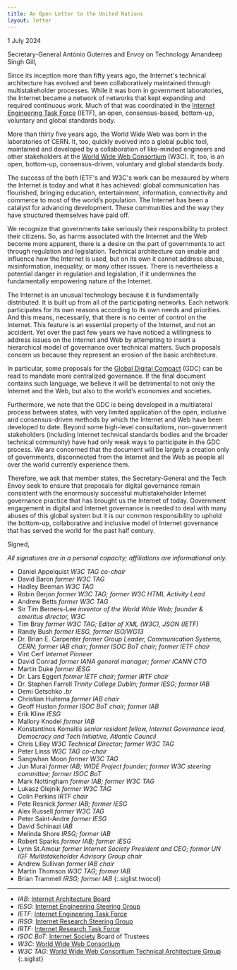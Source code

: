 ```yaml
---
title: An Open Letter to the United Nations
layout: letter
---
```


1 July 2024

Secretary-General António Guterres and Envoy on Technology Amandeep Singh Gill,

Since its inception more than fifty years ago, the Internet's technical architecture has evolved and been collaboratively maintained through multistakeholder processes. While it was born in government laboratories, the Internet became a network of networks that kept expanding and required continuous work. Much of that was coordinated in the [Internet Engineering Task Force](https://ietf.org/) (IETF), an open, consensus-based, bottom-up, voluntary and global standards body.

More than thirty five years ago, the World Wide Web was born in the laboratories of CERN. It, too, quickly evolved into a global public tool, maintained and developed by a collaboration of like-minded engineers and other stakeholders at the [World Wide Web Consortium](https://w3.org/) (W3C). It, too, is an open, bottom-up, consensus-driven, voluntary and global standards body.

The success of the both IETF's and W3C's work can be measured by where the Internet is today and what it has achieved: global communication has flourished, bringing education, entertainment, information, connectivity and commerce to most of the world’s population. The Internet has been a catalyst for advancing development. These communities and the way they have structured themselves have paid off.

We recognize that governments take seriously their responsibility to protect their citizens.  So, as harms associated with the Internet and the Web become more apparent, there is a desire on the part of governments to act through regulation and legislation. Technical architecture can enable and influence how the Internet is used, but on its own it cannot address abuse, misinformation, inequality, or many other issues.  There is nevertheless a potential danger in regulation and legislation, if it undermines the fundamentally empowering nature of the Internet.

The Internet is an unusual technology because it is fundamentally distributed.  It is built up from all of the participating networks.  Each network participates for its own reasons according to its own needs and priorities.  And this means, necessarily, that there is no center of control on the Internet.  This feature is an essential property of the Internet, and not an accident.  Yet over the past few years we have noticed a willingness to address issues on the Internet and Web by attempting to insert a hierarchical model of governance over technical matters. Such proposals concern us because they represent an erosion of the basic architecture.

In particular, some proposals for the [Global Digital Compact](https://www.un.org/techenvoy/global-digital-compact) (GDC) can be read to mandate more centralized governance. If the final document contains such language, we believe it will be detrimental to not only the Internet and the Web, but also to the world’s economies and societies. 

Furthermore, we note that the GDC is being developed in a multilateral process between states, with very limited application of the open, inclusive and consensus-driven methods by which the Internet and Web have been developed to date. Beyond some high-level consultations, non-government stakeholders (including Internet technical standards bodies and the broader technical community) have had only weak ways to participate in the GDC process. We are concerned that the document will be largely a creation only of governments, disconnected from the Internet and the Web as people all over the world currently experience them.

Therefore, we ask that member states, the Secretary-General and the Tech Envoy seek to ensure that proposals for digital governance remain consistent with the enormously successful multistakeholder Internet governance practice that has brought us the Internet of today. Government engagement in digital and Internet governance is needed to deal with many abuses of this global system but it is our common responsibility to uphold the bottom-up, collaborative and inclusive model of Internet governance that has served the world for the past half century.

Signed,

_All signatures are in a personal capacity; affiliations are informational only._

* Daniel Appelquist *W3C TAG co-chair*
* David Baron *former W3C TAG*
* Hadley Beeman *W3C TAG*
* Robin Berjon *former W3C TAG; former W3C HTML Activity Lead*
* Andrew Betts *former W3C TAG*
* Sir Tim Berners-Lee *inventor of the World Wide Web; founder & emeritus director, W3C*
* Tim Bray *former W3C TAG; Editor of XML (W3C), JSON (IETF)*
* Randy Bush *former IESG, former ISO/WG13*
* Dr. Brian E. Carpenter *former Group Leader, Communication Systems, CERN; former IAB chair; former ISOC BoT chair; former IETF chair*
* Vint Cerf *Internet Pioneer*
* David Conrad *former IANA general manager; former ICANN CTO*
* Martin Duke *former IESG*
* Dr. Lars Eggert *former IETF chair; former IRTF chair*
* Dr. Stephen Farrell *Trinity College Dublin; former IESG; former IAB*
* Demi Getschko *.br*
* Christian Huitema *former IAB chair*
* Geoff Huston *former ISOC BoT chair; former IAB*
* Erik Kline *IESG*
* Mallory Knodel *former IAB*
* Konstantinos Komaitis *senior resident fellow, Internet Governance lead, Democracy and Tech Initiative, Atlantic Council*
* Chris Lilley *W3C Technical Director; former W3C TAG*
* Peter Linss *W3C TAG co-chair*
* Sangwhan Moon *former W3C TAG*
* Jun Murai *former IAB; WIDE Project founder; former W3C steering committee; former ISOC BoT*
* Mark Nottingham *former IAB; former W3C TAG*
* Lukasz Olejnik *former W3C TAG*
* Colin Perkins *IRTF chair*
* Pete Resnick *former IAB; former IESG*
* Alex Russell *former W3C TAG*
* Peter Saint-Andre *former IESG*
* David Schinazi *IAB*
* Melinda Shore *IRSG; former IAB*
* Robert Sparks *former IAB; former IESG*
* Lynn St.Amour *former Internet Society President and CEO; former UN IGF Multistakeholder Advisory Group chair*
* Andrew Sullivan *former IAB chair*
* Martin Thomson *W3C TAG; former IAB*
* Brian Trammell *IRSG; former IAB*
{:.siglist.twocol}


***

* *IAB*: [Internet Architecture Board](https://iab.org/)
* *IESG*: [Internet Engineering Steering Group](https://iesg.org/)
* *IETF*: [Internet Engineering Task Force](https://ietf.org/)
* *IRSG*: [Internet Research Steering Group](https://www.irtf.org/irsg.html)
* *IRTF*: [Internet Research Task Force](https://www.irtf.org)
* *ISOC BoT*: [Internet Society](https://www.internetsociety.org/) Board of Trustees
* *W3C*: [World Wide Web Consortium](https://w3.org/)
* *W3C TAG*: [World Wide Web Consortium Technical Architecture Group](https://w3ctag.org/)
{:.siglist}

